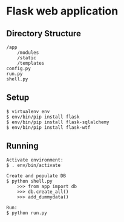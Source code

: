 # Flask web application

## Directory Structure

	/app
		/modules
		/static
		/templates
	config.py
	run.py
	shell.py

## Setup

	$ virtualenv env
	$ env/bin/pip install flask
	$ env/bin/pip install flask-sqlalchemy
	$ env/bin/pip install flask-wtf

## Running
	Activate environment:
	$ . env/bin/activate

	Create and populate DB
	$ python shell.py
		>>> from app import db
		>>> db.create_all()
		>>> add_dummydata()

	Run:
	$ python run.py
